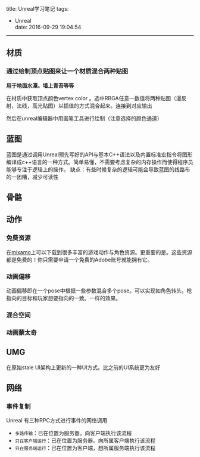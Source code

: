 title: Unreal学习笔记
tags:
  - Unreal  
date: 2016-09-29 19:04:54

---

## 材质 ##
### 通过绘制顶点贴图来让一个材质混合两种贴图 ###
**用于地面水潭。墙上青苔等等**

在材质中获取顶点颜色vertex color 。选中RBGA任意一数值将两种贴图（漫反射，法线，高光贴图）以插值的方式混合起来。连接到对应输出

然后在unreal编辑器中用画笔工具进行绘制（注意选择的颜色通道）

## 蓝图 ##

蓝图是通过调用Unreal预先写好的API与基本C++语法以及内置标准宏指令将图形编译成c++语言的一种方式。简单易懂，不需要考虑复杂的内存操作而使得程序员能够专注于逻辑上的操作。
缺点：有些时候复杂的逻辑可能会导致蓝图的线路布的一团糟，减少可读性

## 骨骼 ##

## 动作 ##

### 免费资源 ###

在[mixamo](https://www.mixamo.com/)上可以下载到很多丰富的游戏动作与角色资源。更重要的是。这些资源都是免费的！你只需要申请一个免费的Adobe账号就能拥有它。

### 动画偏移 ###

动画偏移即在一个pose中根据一些参数混合多个pose。可以实现如角色转头。枪指向的目标和玩家想要指向的一致。一样的效果。

### 混合空间 ###
### 动画蒙太奇 ###

## UMG ##

在原始stale UI架构上更新的一种UI方式。比之前的UI系统更为友好

## 网络 ##
### 事件复制 ###
Unreal 有三种RPC方式进行事件的网络调用

- `多路传输`：已在位置为服务器。向客户端执行该流程
- `只在客户端运行`：已在位置为服务器。向所属客户端执行该流程
- `只在服务端运行`：已在位置为客户端，想所属服务端执行该流程
